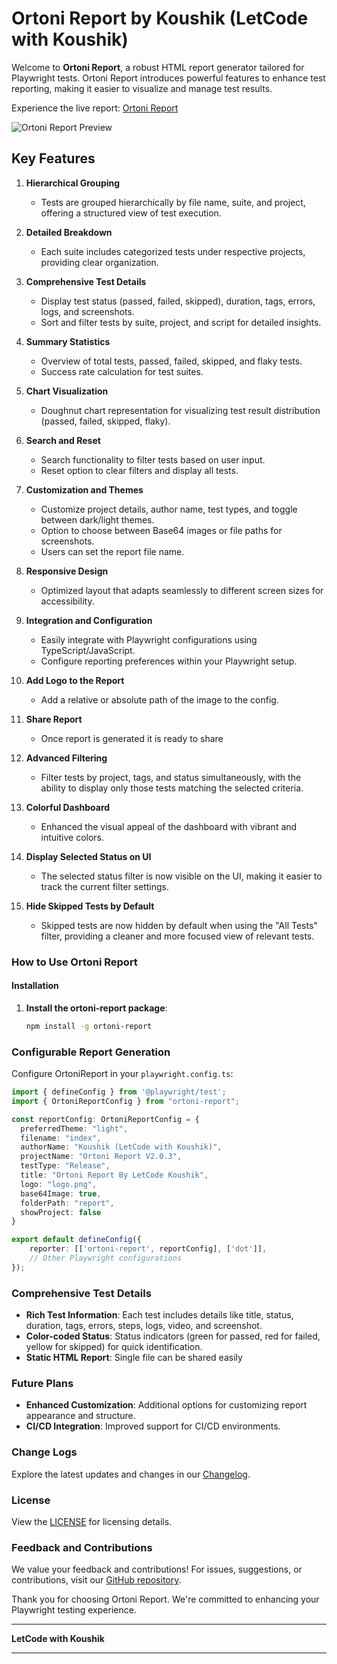# Ortoni Report by Koushik (LetCode with Koushik)

Welcome to **Ortoni Report**, a robust HTML report generator tailored for Playwright tests. Ortoni Report introduces powerful features to enhance test reporting, making it easier to visualize and manage test results.

Experience the live report: [Ortoni Report](https://ortoni.netlify.app/)

![Ortoni Report Preview](https://raw.githubusercontent.com/ortoniKC/ortoni-report/refs/heads/V2.0.4/Ortoni-report.png)

## Key Features

1. **Hierarchical Grouping**
   - Tests are grouped hierarchically by file name, suite, and project, offering a structured view of test execution.

2. **Detailed Breakdown**
   - Each suite includes categorized tests under respective projects, providing clear organization.

3. **Comprehensive Test Details**
   - Display test status (passed, failed, skipped), duration, tags, errors, logs, and screenshots.
   - Sort and filter tests by suite, project, and script for detailed insights.

4. **Summary Statistics**
   - Overview of total tests, passed, failed, skipped, and flaky tests.
   - Success rate calculation for test suites.

5. **Chart Visualization**
   - Doughnut chart representation for visualizing test result distribution (passed, failed, skipped, flaky).

6. **Search and Reset**
   - Search functionality to filter tests based on user input.
   - Reset option to clear filters and display all tests.

7. **Customization and Themes**
   - Customize project details, author name, test types, and toggle between dark/light themes.
   - Option to choose between Base64 images or file paths for screenshots.
   - Users can set the report file name.

8. **Responsive Design**
   - Optimized layout that adapts seamlessly to different screen sizes for accessibility.

9. **Integration and Configuration**
   - Easily integrate with Playwright configurations using TypeScript/JavaScript.
   - Configure reporting preferences within your Playwright setup.

10. **Add Logo to the Report**
    - Add a relative or absolute path of the image to the config.

11. **Share Report**
    - Once report is generated it is ready to share

12. **Advanced Filtering**
    - Filter tests by project, tags, and status simultaneously, with the ability to display only those tests matching the selected criteria.

13. **Colorful Dashboard**
    - Enhanced the visual appeal of the dashboard with vibrant and intuitive colors.

14. **Display Selected Status on UI**
    - The selected status filter is now visible on the UI, making it easier to track the current filter settings.

15. **Hide Skipped Tests by Default**
    - Skipped tests are now hidden by default when using the "All Tests" filter, providing a cleaner and more focused view of relevant tests.

### How to Use Ortoni Report

#### Installation

1. **Install the ortoni-report package**:

    ```sh
    npm install -g ortoni-report
    ```

### Configurable Report Generation

Configure OrtoniReport in your `playwright.config.ts`:

```typescript
import { defineConfig } from '@playwright/test';
import { OrtoniReportConfig } from "ortoni-report";

const reportConfig: OrtoniReportConfig = {
  preferredTheme: "light",
  filename: "index",
  authorName: "Koushik (LetCode with Koushik)",
  projectName: "Ortoni Report V2.0.3",
  testType: "Release",
  title: "Ortoni Report By LetCode Koushik",
  logo: "logo.png",
  base64Image: true,
  folderPath: "report",
  showProject: false
}

export default defineConfig({
    reporter: [['ortoni-report', reportConfig], ['dot']],
    // Other Playwright configurations
});
```
### Comprehensive Test Details

- **Rich Test Information**: Each test includes details like title, status, duration, tags, errors, steps, logs, video, and screenshot.
- **Color-coded Status**: Status indicators (green for passed, red for failed, yellow for skipped) for quick identification.
- **Static HTML Report**: Single file can be shared easily

### Future Plans

- **Enhanced Customization**: Additional options for customizing report appearance and structure.
- **CI/CD Integration**: Improved support for CI/CD environments.

### Change Logs

Explore the latest updates and changes in our [Changelog](https://github.com/ortoniKC/ortoni-report/blob/main/changelog.md).

### License

View the [LICENSE](https://github.com/ortoniKC/ortoni-report/blob/main/LICENSE.md) for licensing details.

### Feedback and Contributions

We value your feedback and contributions! For issues, suggestions, or contributions, visit our [GitHub repository](https://github.com/ortoniKC/ortoni-report).

Thank you for choosing Ortoni Report. We're committed to enhancing your Playwright testing experience.

---

**LetCode with Koushik**

--- 